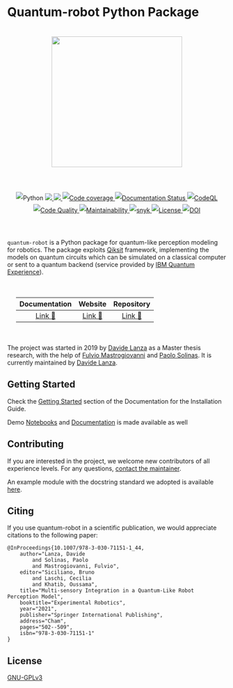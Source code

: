 # Quantum-robot Python Package

<div align="center" style="align:center; padding:20px;">
    <a href="http://quantum-robot.org">
        <img width="300" src="https://raw.githubusercontent.com/Davidelanz/quantum-robot/master/docs/quantum-robot-logo.svg">
    </a>
</div>
<br>
<div align="center" style="align:center; padding:20px; line-height:2;">
    <a>
        <img src="https://img.shields.io/badge/Python-3.6→3.9-yellow" alt="Python"/>
    </a>
    <a href="https://github.com/Davidelanz/quantum-robot/actions/workflows/build-package.yml">
        <img src="https://github.com/Davidelanz/quantum-robot/actions/workflows/build-package.yml/badge.svg"/>
    </a>
    <a href="https://github.com/Davidelanz/quantum-robot/actions/workflows/super-linter.yml">
        <img src="https://github.com/Davidelanz/quantum-robot/actions/workflows/super-linter.yml/badge.svg"/>
    </a>
    <a href="https://codecov.io/gh/Davidelanz/quantum-robot" >
        <img src="https://codecov.io/gh/Davidelanz/quantum-robot/branch/master/graph/badge.svg?token=69IQEINMQU" alt="Code coverage"/>
    </a>
    <a href='http://docs.quantum-robot.org/en/latest/?badge=latest'>
        <img src='https://readthedocs.org/projects/quantum-robot/badge/?version=latest' alt='Documentation Status' />
    </a>
    <a href="https://github.com/Davidelanz/quantum-robot/actions/workflows/codeql-analysis.yml">
        <img src="https://github.com/Davidelanz/quantum-robot/actions/workflows/codeql-analysis.yml/badge.svg" alt="CodeQL"/>
    </a>
    <a href="https://frontend.code-inspector.com/public/project/13599/quantum-robot/dashboard">
        <img src="https://api.codiga.io/project/13599/score/svg" alt="Code Quality"/>
    </a>
    <a href="https://codeclimate.com/github/Davidelanz/quantum-robot/maintainability">
        <img src="https://api.codeclimate.com/v1/badges/498a54bb981af54decec/maintainability" alt="Maintainability"/>
    </a>
    <a href="https://snyk.io/advisor/python/quantum-robot">
        <img src="https://snyk.io/advisor/python/quantum-robot/badge.svg" alt="snyk">
    </a>
    <a href="https://github.com/Davidelanz/quantum-robot/blob/master/LICENSE">
        <img src="https://img.shields.io/badge/license-GNU_GPL_v3-blue" alt="License"/>
    </a>
    <a href="https://zenodo.org/badge/latestdoi/274185290">
        <img src="https://zenodo.org/badge/274185290.svg" alt="DOI">
    </a>
</div>
<br>

`quantum-robot` is a Python package for quantum-like perception modeling
for robotics. The package exploits [Qiksit](https://qiskit.org/)
framework, implementing the models on quantum circuits which can be
simulated on a classical computer or sent to a quantum backend (service
provided by [IBM Quantum
Experience](https://quantum-computing.ibm.com/)).

<div align="center" style="align:center; padding:20px;">
    <table style="text-align:center;">
        <thead>
            <tr>
            <th>Documentation</th>
            <th>Website</th>
            <th>Repository</th>
            </tr>
        </thead>
        <tbody>
            <tr>
            <td><a href="http://docs.quantum-robot.org/en/latest/">Link 🔗</a></td>
            <td><a href="http://quantum-robot.org">Link 🔗</a></td>
            <td><a href="https://github.com/Davidelanz/quantum-robot/">Link 🔗</a></td>
            </tr>
        </tbody>
    </table>
</div>


The project was started in 2019 by
[Davide Lanza](https://scholar.google.com/citations?user=Lqx6VqEAAAAJ)
as a Master thesis
research, with the help of
[Fulvio Mastrogiovanni](https://scholar.google.it/citations?user=9dRRzV0AAAAJ&hl=en)
and
[Paolo Solinas](https://rubrica.unige.it/personale/UkNHWllv).
It is currently maintained by [Davide Lanza](https://scholar.google.com/citations?user=Lqx6VqEAAAAJ).


## Getting Started

Check the
[Getting Started](http://docs.quantum-robot.org/en/latest/getting_started/getting_started.html)
section of the Documentation for the Installation Guide.

Demo [Notebooks](http://docs.quantum-robot.org/en/latest/notebooks/notebooks.html)
and [Documentation](http://docs.quantum-robot.org/en/latest/documentation/documentation.html)
is made available as well

## Contributing

If you are interested in the project, we welcome new contributors of all
experience levels. For any questions, [contact the
maintainer](mailto:info@davidelanza.it).

An example module with the docstring standard we adopted is available
[here](https://github.com/Davidelanz/quantum-robot/blob/master/docs/docstring_example/template.py).

## Citing

If you use quantum-robot in a scientific publication, we would
appreciate citations to the following paper:

```{.sourceCode .bibtex}
@InProceedings{10.1007/978-3-030-71151-1_44,
    author="Lanza, Davide
        and Solinas, Paolo
        and Mastrogiovanni, Fulvio",
    editor="Siciliano, Bruno
        and Laschi, Cecilia
        and Khatib, Oussama",
    title="Multi-sensory Integration in a Quantum-Like Robot Perception Model",
    booktitle="Experimental Robotics",
    year="2021",
    publisher="Springer International Publishing",
    address="Cham",
    pages="502--509",
    isbn="978-3-030-71151-1"
}
```

## License

[GNU-GPLv3](https://github.com/Davidelanz/quantum-robot/blob/master/LICENSE)
